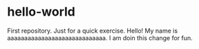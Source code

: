 # hello-world
First repository. Just for a quick exercise. 
Hello! My name is aaaaaaaaaaaaaaaaaaaaaaaaaaaaa. I am doin this change for fun.
